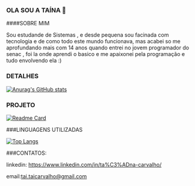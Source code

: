 ### OLA SOU A TAÍNA 👋
####SOBRE MIM

Sou estudande de Sistemas , e desde pequena sou facinada com tecnologia e de como todo este mundo funcionava, mas acabei so me aprofundando mais com 14 anos quando entrei no jovem programador do senac , foi la onde aprendi o basico e me apaixonei pela programação e tudo envolvendo ela :)

### DETALHES

[![Anurag's GitHub stats](https://github-readme-stats.vercel.app/api?username=carvalhotaina&show_icons=true&theme=dark)](https://github.com/anuraghazra/github-readme-stats)

### PROJETO

[![Readme Card](https://github-readme-stats.vercel.app/api/pin/?username=carvalhotaina&repo=Tiktok-clone&theme=dark
)](https://github.com/anuraghazra/github-readme-stats)

###LINGUAGENS UTILIZADAS

[![Top Langs](https://github-readme-stats.vercel.app/api/top-langs/?username=carvalhotaina&layout=compact&theme=dark)](https://github.com/anuraghazra/github-readme-stats)

###CONTATOS:

linkedin: https://www.linkedin.com/in/ta%C3%ADna-carvalho/

email:tai.taicarvalho@gmail.com
